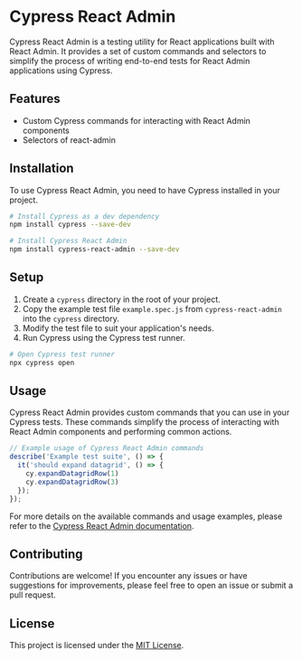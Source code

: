 # Cypress React Admin

Cypress React Admin is a testing utility for React applications built with React Admin. It provides a set of custom commands and selectors to simplify the process of writing end-to-end tests for React Admin applications using Cypress.

## Features

- Custom Cypress commands for interacting with React Admin components
- Selectors of react-admin

## Installation

To use Cypress React Admin, you need to have Cypress installed in your project.

```bash
# Install Cypress as a dev dependency
npm install cypress --save-dev

# Install Cypress React Admin
npm install cypress-react-admin --save-dev
```

## Setup

1. Create a `cypress` directory in the root of your project.
2. Copy the example test file `example.spec.js` from `cypress-react-admin` into the `cypress` directory.
3. Modify the test file to suit your application's needs.
4. Run Cypress using the Cypress test runner.

```bash
# Open Cypress test runner
npx cypress open
```

## Usage

Cypress React Admin provides custom commands that you can use in your Cypress tests. These commands simplify the process of interacting with React Admin components and performing common actions.

```javascript
// Example usage of Cypress React Admin commands
describe('Example test suite', () => {
  it('should expand datagrid', () => {
    cy.expandDatagridRow(1)
    cy.expandDatagridRow(3)
  });
});
```

For more details on the available commands and usage examples, please refer to the [Cypress React Admin documentation](https://github.com/oguhpereira/cypress-react-admin/wiki).

## Contributing

Contributions are welcome! If you encounter any issues or have suggestions for improvements, please feel free to open an issue or submit a pull request.

## License

This project is licensed under the [MIT License](LICENSE).